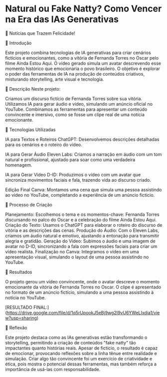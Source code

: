 # Natural ou Fake Natty? Como Vencer na Era das IAs Generativas

🌟 Notícias que Trazem Felicidade!

🚀 Introdução

Este projeto combina tecnologias de IA generativas para criar cenários fictícios e emocionantes, como a vitória de Fernanda Torres no Oscar pelo filme Ainda Estou Aqui. O vídeo gerado simula um avatar descrevendo esse momento histórico que emocionaria o povo brasileiro. O objetivo é explorar o poder das ferramentas de IA na produção de conteúdos criativos, misturando storytelling, arte visual e tecnologia.

📒 Descrição
Neste projeto:

Criamos um discurso fictício de Fernanda Torres sobre sua vitória.
Utilizamos IA para gerar áudio e vídeo, simulando um anúncio oficial no YouTube.
Combinamos as ferramentas para apresentar um conteúdo convincente e imersivo, como se fosse um clipe real de uma notícia emocionante.

🤖 Tecnologias Utilizadas

IA para Textos e Roteiros
ChatGPT: Desenvolvemos descrições detalhadas para os cenários e o roteiro do vídeo.

IA para Gerar Áudio
Eleven Labs: Criamos a narração em áudio com um tom natural e profissional, ajustado para soar como uma verdadeira homenagem.

IA para Gerar Vídeo
D-ID: Produzimos o vídeo com um avatar que sincroniza movimentos faciais e fala, trazendo vida ao discurso criado.

Edição Final
Canva: Montamos uma cena que simula uma pessoa assistindo ao vídeo no YouTube, completando a experiência de um anúncio fictício.

🧐 Processo de Criação

Planejamento: Escolhemos o tema e os momentos-chave: Fernanda Torres discursando no palco do Oscar e a celebração do filme Ainda Estou Aqui.
Criação do Texto: Usamos o ChatGPT para elaborar o roteiro do discurso de vitória e as descrições das cenas.
Produção do Áudio: Com o Eleven Labs, criamos um áudio natural e emotivo, ajustando a entonação para transmitir alegria e gratidão.
Geração do Vídeo: Subimos o áudio e uma imagem de avatar no D-ID, sincronizando a fala com expressões faciais para criar um vídeo realista.
Finalização no Canva: Integramos o vídeo em uma apresentação visual, simulando o layout de uma pessoa assistindo no YouTube.

🚀 Resultados

O projeto gerou um vídeo convincente, onde o avatar descreve o momento emocionante da vitória de Fernanda Torres no Oscar. O clipe é apresentado no formato de um anúncio fictício, simulando a uma pessoa assistindo à notícia no YouTube.

[RESULTADO FINAL:] (https://drive.google.com/file/d/1q5rUpookJ5eBj9wg2I9vU6YWeLIxdia1/view?usp=sharing)

💭 Reflexão

Este projeto destaca como as IAs generativas estão transformando o storytelling, permitindo a criação de conteúdos "fake natty" tão impactantes quanto histórias reais. Apesar de fictício, o resultado é capaz de emocionar, provocando reflexões sobre a linha tênue entre realidade e simulação. Criar algo tão convincente foi um exercício de criatividade e ética, pois mostra o potencial dessas ferramentas, mas também reforça a importância de usá-las com responsabilidade.

```
